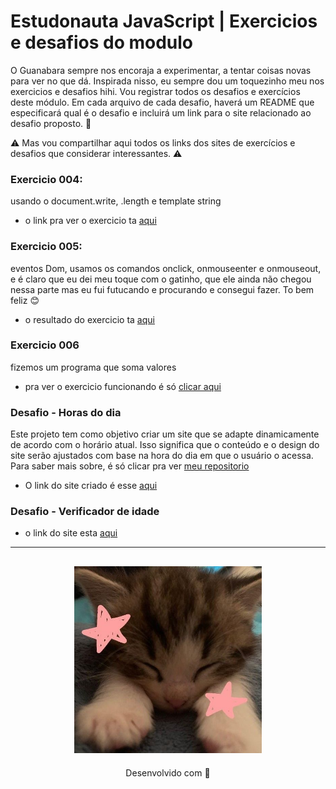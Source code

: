 # Estudonauta JavaScript | Exercicios e desafios do modulo

O Guanabara sempre nos encoraja a experimentar, a tentar coisas novas para ver no que dá. Inspirada nisso, eu sempre dou um toquezinho meu nos exercicios e desafios hihi. Vou registrar todos os desafios e exercícios deste módulo. Em cada arquivo de cada desafio, haverá um README que especificará qual é o desafio e incluirá um link para o site relacionado ao desafio proposto. 🧡

⚠️ Mas vou compartilhar aqui todos os links dos sites de exercícios e desafios que considerar interessantes. ⚠️

### Exercicio 004:
 usando o document.write, .length e template string

* o link pra ver o exercicio ta [aqui](https://estudonauta-exercicio.netlify.app/)

### Exercicio 005:
 eventos Dom, usamos os comandos onclick, onmouseenter e onmouseout, e é claro que eu dei meu toque com o gatinho, que ele ainda não chegou nessa parte mas eu fui futucando e procurando e consegui fazer. To bem feliz 😊

* o resultado do exercicio ta [aqui](https://eventos-dom.netlify.app/)

### Exercicio 006
fizemos um programa que soma valores

* pra ver o exercicio funcionando é só [clicar aqui](https://somando-valores.netlify.app/)

### Desafio - Horas do dia 

Este projeto tem como objetivo criar um site que se adapte dinamicamente de acordo com o horário atual. Isso significa que o conteúdo e o design do site serão ajustados com base na hora do dia em que o usuário o acessa. Para saber mais sobre, é só clicar pra ver [meu repositorio](https://github.com/Glssv/Horas-do-dia)

* O link do site criado é esse [aqui](https://horas-do-dia.netlify.app/)

### Desafio - Verificador de idade

* o link do site esta [aqui](https://verificador-idade-js.netlify.app/)

---
<h2 align="center">
  <img src="img/catzinho.jpg" width="300">
</h2>
<p align="center">
Desenvolvido com 🧡
</p>